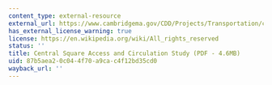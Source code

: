 ```yaml
---
content_type: external-resource
external_url: https://www.cambridgema.gov/CDD/Projects/Transportation/centralsquarebusaccessandcirculationstudy
has_external_license_warning: true
license: https://en.wikipedia.org/wiki/All_rights_reserved
status: ''
title: Central Square Access and Circulation Study (PDF - 4.6MB)
uid: 87b5aea2-0c04-4f70-a9ca-c4f12bd35cd0
wayback_url: ''
---
```

